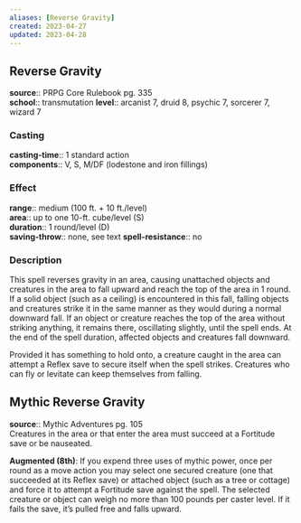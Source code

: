 ```yaml
---
aliases: [Reverse Gravity]
created: 2023-04-27
updated: 2023-04-28
---
```


## Reverse Gravity

**source**:: PRPG Core Rulebook pg. 335  
**school**:: transmutation
**level**:: arcanist 7, druid 8, psychic 7, sorcerer 7, wizard 7

### Casting

**casting-time**:: 1 standard action  
**components**:: V, S, M/DF (lodestone and iron fillings)

### Effect

**range**:: medium (100 ft. + 10 ft./level)  
**area**:: up to one 10-ft. cube/level (S)  
**duration**:: 1 round/level (D)  
**saving-throw**:: none, see text
**spell-resistance**:: no

### Description

This spell reverses gravity in an area, causing unattached objects and creatures in the area to fall upward and reach the top of the area in 1 round. If a solid object (such as a ceiling) is encountered in this fall, falling objects and creatures strike it in the same manner as they would during a normal downward fall. If an object or creature reaches the top of the area without striking anything, it remains there, oscillating slightly, until the spell ends. At the end of the spell duration, affected objects and creatures fall downward.  
  
Provided it has something to hold onto, a creature caught in the area can attempt a Reflex save to secure itself when the spell strikes. Creatures who can fly or levitate can keep themselves from falling.

## Mythic Reverse Gravity

**source**:: Mythic Adventures pg. 105  
Creatures in the area or that enter the area must succeed at a Fortitude save or be nauseated.  
  
**Augmented (8th)**: If you expend three uses of mythic power, once per round as a move action you may select one secured creature (one that succeeded at its Reflex save) or attached object (such as a tree or cottage) and force it to attempt a Fortitude save against the spell. The selected creature or object can weigh no more than 100 pounds per caster level. If it fails the save, it’s pulled free and falls upward.
